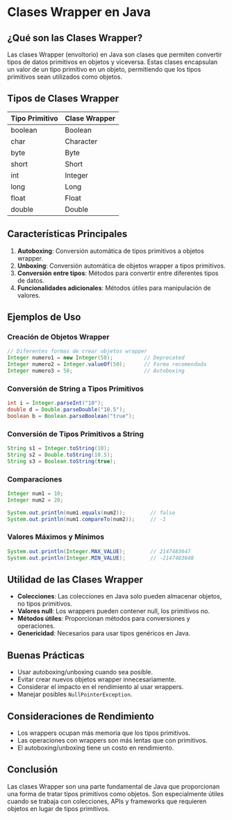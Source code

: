 # Clases Wrapper en Java

## ¿Qué son las Clases Wrapper?

Las clases Wrapper (envoltorio) en Java son clases que permiten convertir tipos de datos primitivos en objetos y viceversa. Estas clases encapsulan un valor de un tipo primitivo en un objeto, permitiendo que los tipos primitivos sean utilizados como objetos.

## Tipos de Clases Wrapper

| Tipo Primitivo | Clase Wrapper |
|----------------|---------------|
| boolean        | Boolean       |
| char           | Character     |
| byte           | Byte          |
| short          | Short         |
| int            | Integer       |
| long           | Long          |
| float          | Float         |
| double         | Double        |

## Características Principales

1. **Autoboxing**: Conversión automática de tipos primitivos a objetos wrapper.
2. **Unboxing**: Conversión automática de objetos wrapper a tipos primitivos.
3. **Conversión entre tipos**: Métodos para convertir entre diferentes tipos de datos.
4. **Funcionalidades adicionales**: Métodos útiles para manipulación de valores.

## Ejemplos de Uso

### Creación de Objetos Wrapper

```java
// Diferentes formas de crear objetos wrapper
Integer numero1 = new Integer(50);          // Deprecated
Integer numero2 = Integer.valueOf(50);      // Forma recomendada
Integer numero3 = 50;                       // Autoboxing
```

### Conversión de String a Tipos Primitivos

```java
int i = Integer.parseInt("10");
double d = Double.parseDouble("10.5");
boolean b = Boolean.parseBoolean("true");
```

### Conversión de Tipos Primitivos a String

```java
String s1 = Integer.toString(10);
String s2 = Double.toString(10.5);
String s3 = Boolean.toString(true);
```

### Comparaciones

```java
Integer num1 = 10;
Integer num2 = 20;

System.out.println(num1.equals(num2));        // false
System.out.println(num1.compareTo(num2));     // -1
```

### Valores Máximos y Mínimos

```java
System.out.println(Integer.MAX_VALUE);        // 2147483647
System.out.println(Integer.MIN_VALUE);        // -2147483648
```

## Utilidad de las Clases Wrapper

- **Colecciones**: Las colecciones en Java solo pueden almacenar objetos, no tipos primitivos.
- **Valores null**: Los wrappers pueden contener null, los primitivos no.
- **Métodos útiles**: Proporcionan métodos para conversiones y operaciones.
- **Genericidad**: Necesarios para usar tipos genéricos en Java.

## Buenas Prácticas

- Usar autoboxing/unboxing cuando sea posible.
- Evitar crear nuevos objetos wrapper innecesariamente.
- Considerar el impacto en el rendimiento al usar wrappers.
- Manejar posibles `NullPointerException`.

## Consideraciones de Rendimiento

- Los wrappers ocupan más memoria que los tipos primitivos.
- Las operaciones con wrappers son más lentas que con primitivos.
- El autoboxing/unboxing tiene un costo en rendimiento.

## Conclusión

Las clases Wrapper son una parte fundamental de Java que proporcionan una forma de tratar tipos primitivos como objetos. Son especialmente útiles cuando se trabaja con colecciones, APIs y frameworks que requieren objetos en lugar de tipos primitivos.